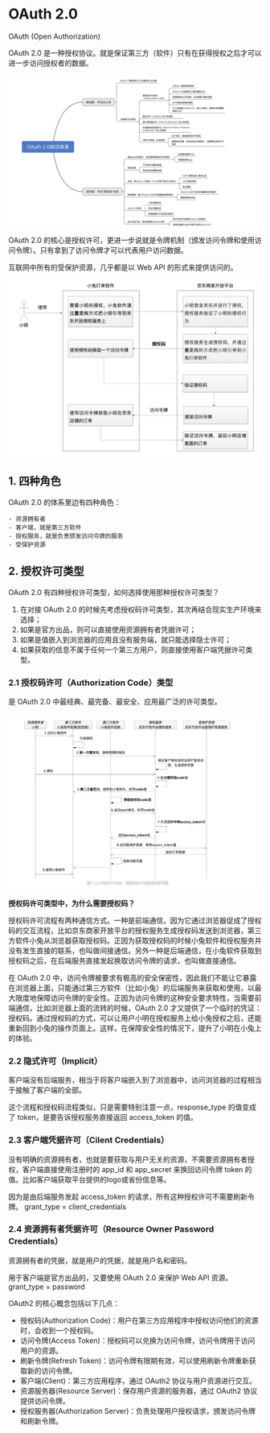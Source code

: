 # OAuth 2.0

OAuth (Open Authorization)

OAuth 2.0 是一种授权协议。就是保证第三方（软件）只有在获得授权之后才可以进一步访问授权者的数据。

![OAuth2.0知识体系](./images/OAuth2.0知识体系.png)

OAuth 2.0 的核心是授权许可，更进一步说就是令牌机制（颁发访问令牌和使用访问令牌）。只有拿到了访问令牌才可以代表用户访问数据。

互联网中所有的受保护资源，几乎都是以 Web API 的形式来提供访问的。

![OAuth2.0授权举例](./images/OAuth2.0授权举例.png)

## 1. 四种角色

OAuth 2.0 的体系里边有四种角色：

    - 资源拥有者
    - 客户端，就是第三方软件
    - 授权服务，就是负责颁发访问令牌的服务
    - 受保护资源

## 2. 授权许可类型

OAuth 2.0 有四种授权许可类型，如何选择使用那种授权许可类型？

1. 在对接 OAuth 2.0 的时候先考虑授权码许可类型，其次再结合现实生产环境来选择；
2. 如果是官方出品，则可以直接使用资源拥有者凭据许可；
3. 如果是值嵌入到浏览器的应用且没有服务端，就只能选择隐士许可；
4. 如果获取的信息不属于任何一个第三方用户，则直接使用客户端凭据许可类型。

### 2.1 授权码许可（Authorization Code）类型

是 OAuth 2.0 中最经典、最完备、最安全、应用最广泛的许可类型。

![OAuth 2.0 授权码许可类型时序图](./images/OAuth2.0授权码许可类型时序图.png)

**授权码许可类型中，为什么需要授权码？**

授权码许可流程有两种通信方式。一种是前端通信，因为它通过浏览器促成了授权码的交互流程，比如京东商家开放平台的授权服务生成授权码发送到浏览器，第三方软件小兔从浏览器获取授权码。正因为获取授权码的时候小兔软件和授权服务并没有发生直接的联系，也叫做间接通信。另外一种是后端通信，在小兔软件获取到授权码之后，在后端服务直接发起换取访问令牌的请求，也叫做直接通信。

在 OAuth 2.0 中，访问令牌被要求有极高的安全保密性，因此我们不能让它暴露在浏览器上面，只能通过第三方软件（比如小兔）的后端服务来获取和使用，以最大限度地保障访问令牌的安全性。正因为访问令牌的这种安全要求特性，当需要前端通信，比如浏览器上面的流转的时候，OAuth 2.0 才又提供了一个临时的凭证：授权码。通过授权码的方式，可以让用户小明在授权服务上给小兔授权之后，还能重新回到小兔的操作页面上。这样，在保障安全性的情况下，提升了小明在小兔上的体验。

### 2.2 隐式许可（Implicit）

客户端没有后端服务，相当于将客户端嵌入到了浏览器中，访问浏览器的过程相当于接触了客户端的全部。

这个流程和授权码流程类似，只是需要特别注意一点，response_type 的值变成了 token，是要告诉授权服务直接返回 access_token 的值。



### 2.3 客户端凭据许可（Cilent Credentials）

没有明确的资源拥有者，也就是要获取与用户无关的资源，不需要资源拥有者授权，客户端直接使用注册时的 app_id 和 app_secret 来换回访问令牌 token 的值。比如客户端获取平台提供的logo或省份信息等。

因为是由后端服务发起 access_token 的请求，所有这种授权许可不需要刷新令牌。 grant_type = client_credentials


### 2.4 资源拥有者凭据许可（Resource Owner Password Credentials）

资源拥有者的凭据，就是用户的凭据，就是用户名和密码。

用于客户端是官方出品的，又要使用 OAuth 2.0 来保护 Web API 资源。grant_type = password



OAuth2 的核心概念包括以下几点：

- 授权码(Authorization Code)：用户在第三方应用程序中授权访问他们的资源时，会收到一个授权码。
- 访问令牌(Access Token)：授权码可以兑换为访问令牌，访问令牌用于访问用户的资源。
- 刷新令牌(Refresh Token)：访问令牌有限期有效，可以使用刷新令牌重新获取新的访问令牌。
- 客户端(Client)：第三方应用程序，通过 OAuth2 协议与用户资源进行交互。
- 资源服务器(Resource Server)：保存用户资源的服务器，通过 OAuth2 协议提供访问令牌。
- 授权服务器(Authorization Server)：负责处理用户授权请求，颁发访问令牌和刷新令牌。

